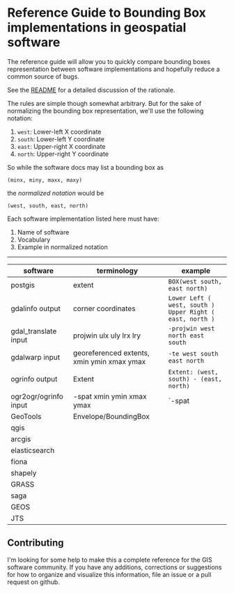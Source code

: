 # Reference Guide to Bounding Box implementations in geospatial software

The reference guide will allow you to quickly compare bounding boxes representation between software implementations and hopefully reduce a common source of bugs.

See the [README](https://github.com/perrygeo/bbox-cheatsheet/blob/master/README.md) for a detailed discussion of the rationale.

The rules are simple though somewhat arbitrary. But for the sake of normalizing
the bounding box representation, we'll use the following notation:

1. `west`: Lower-left X coordinate
1. `south`: Lower-left Y coordinate
1. `east`: Upper-right X coordinate
1. `north`: Upper-right Y coordinate

So while the software docs may list a bounding box as

```
(minx, miny, maxx, maxy)
```

the *normalized notation* would be

```
(west, south, east, north)
```

Each software implementation listed here must have:

1. Name of software
2. Vocabulary
3. Example in normalized notation


-----------------------------------------------------------

software |   terminology   |    example
---------|-----------------|------------------
postgis  |        extent   | ```BOX(west south, east north)```
gdalinfo output|corner coordinates|`Lower Left ( west, south )` `Upper Right ( east, north )`
gdal_translate input|projwin ulx uly lrx lry|`-projwin west north east south`
gdalwarp input|georeferenced extents, xmin ymin xmax ymax|`-te west south east north`
ogrinfo output|Extent|`Extent: (west, south) - (east, north)`
ogr2ogr/ogrinfo input|-spat xmin ymin xmax ymax|`-spat
GeoTools|Envelope/BoundingBox|
qgis|
arcgis|
elasticsearch|
fiona|
shapely|
GRASS|
saga|
GEOS|
JTS|


## Contributing

I'm looking for some help to make this a complete reference for the GIS software community. If you have any additions, corrections or suggestions for how to organize and visualize this information, file an issue or a pull request on github.



